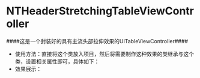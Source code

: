 # NTHeaderStretchingTableViewController
####这是一个封装好的具有主流头部拉伸效果的UITableViewController####
* 使用方法：直接将这个类放入项目，然后将需要制作这种效果的类继承与这个类，设置相关属性即可，具体如下：
* 效果展示：
